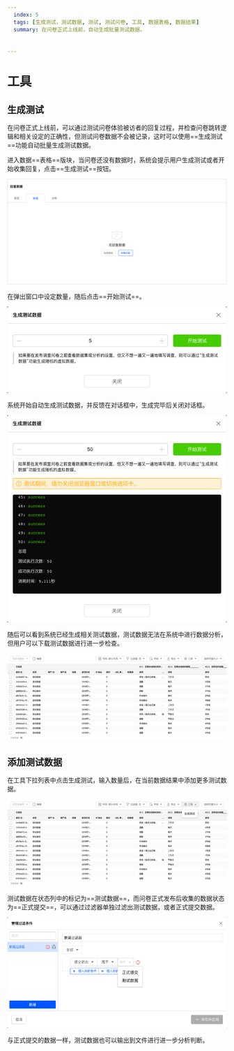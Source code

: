 ```yaml
---
  index: 5
  tags: [生成测试，测试数据, 测试, 测试问卷, 工具, 数据表格, 数据结果]
  summary: 在问卷正式上线前，自动生成批量测试数据。


---
```




# 工具

## 生成测试

在问卷正式上线前，可以通过测试问卷体验被访者的回复过程，并检查问卷跳转逻辑和相关设定的正确性，但测试问卷数据不会被记录，这时可以使用==生成测试==功能自动批量生成测试数据。

进入数据==表格==版块，当问卷还没有数据时，系统会提示用户生成测试或者开始收集回复，点击==生成测试==按钮。

<img src='../assets/02dataTable/05dataTool/noDataResult.png'>

在弹出窗口中设定数量，随后点击==开始测试==。

<img src='../assets/02dataTable/05dataTool/buildTestData.png'>

系统开始自动生成测试数据，并反馈在对话框中，生成完毕后关闭对话框。

<img src='../assets/02dataTable/05dataTool/buildingTestData.png'>

随后可以看到系统已经生成相关测试数据，测试数据无法在系统中进行数据分析，但用户可以下载测试数据进行进一步检查。

<img src='../assets/02dataTable/05dataTool/testDataResult.png'>

## 添加测试数据

在工具下拉列表中点击生成测试，输入数量后，在当前数据结果中添加更多测试数据。

<img src='../assets/02dataTable/05dataTool/testDataTool.png'>

测试数据在状态列中的标记为==测试数据==，而问卷正式发布后收集的数据状态为==正式提交==，可以通过过滤器单独过滤出测试数据，或者正式提交数据。

<img src='../assets/02dataTable/05dataTool/exportTestData.png'>

与正式提交的数据一样，测试数据也可以输出到文件进行进一步分析判断。